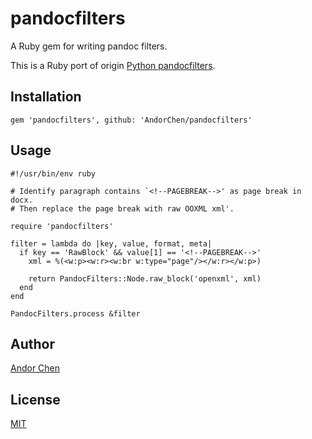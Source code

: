 # pandocfilters

A Ruby gem for writing pandoc filters.

This is a Ruby port of origin [Python pandocfilters](https://github.com/jgm/pandocfilters).

## Installation

```
gem 'pandocfilters', github: 'AndorChen/pandocfilters'
```

## Usage

```
#!/usr/bin/env ruby

# Identify paragraph contains `<!--PAGEBREAK-->' as page break in docx.
# Then replace the page break with raw OOXML xml'.

require 'pandocfilters'

filter = lambda do |key, value, format, meta|
  if key == 'RawBlock' && value[1] == '<!--PAGEBREAK-->'
    xml = %(<w:p><w:r><w:br w:type="page"/></w:r></w:p>)

    return PandocFilters::Node.raw_block('openxml', xml)
  end
end

PandocFilters.process &filter
```

## Author

[Andor Chen](http://about.ac)

## License

[MIT](LICENSE)

